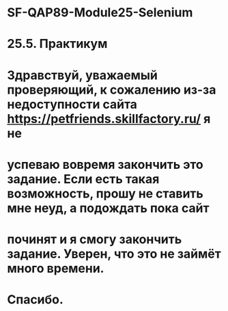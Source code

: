 # SF-QAP89-Module25-Selenium
# 25.5. Практикум
# Здравствуй, уважаемый проверяющий, к сожалению из-за недоступности сайта  https://petfriends.skillfactory.ru/ я не
# успеваю вовремя закончить это задание. Если есть такая возможность, прошу не ставить мне неуд, а подождать пока сайт
# починят и я смогу закончить задание. Уверен, что это не займёт много времени.
# Спасибо.